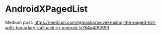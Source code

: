 # AndroidXPagedList

Medium post: https://medium.com/@maskaravivek/using-the-paged-list-with-boundary-callback-in-android-b784a4f6f693

